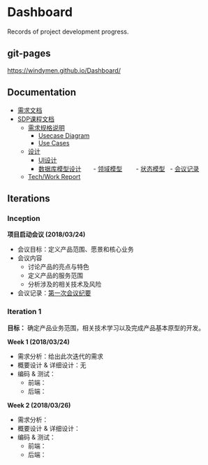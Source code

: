 # Dashboard
Records of project development progress.

## git-pages
https://windymen.github.io/Dashboard/

## Documentation

- [需求文档](https://github.com/WindyMen/Dashboard/blob/gh-pages/doc/backlog.md)
- [SDP课程文档](https://github.com/WindyMen/Dashboard/tree/gh-pages/doc/course-SDP)    
    - [需求规格说明]()
        - [Usecase Diagram](https://github.com/WindyMen/Dashboard/blob/master/doc/course-SDP/usecase_diagram.png)
        - [Use Cases]()    
    - [设计]()       
        - [UI设计]() 
        - [数据库模型设计](https://github.com/WindyMen/Dashboard/tree/master/doc/dataBase)
        - [领域模型](https://github.com/WindyMen/Dashboard/blob/master/doc/course-SDP/rentRoomDomain.PNG)
        - [状态模型](https://github.com/WindyMen/Dashboard/blob/master/doc/course-SDP/rentOrderState.PNG)
    - [会议记录](https://github.com/WindyMen/Dashboard/tree/master/doc/meet_recording)
    - [Tech/Work Report](https://github.com/WindyMen/Dashboard/tree/master/doc/Tech%20Report)

## Iterations

### Inception

**项目启动会议 (2018/03/24)**
- 会议目标：定义产品范围、愿景和核心业务
- 会议内容
  - 讨论产品的亮点与特色
  - 定义产品的服务范围
  - 分析涉及的相关技术及风险
- 会议记录：[第一次会议纪要](https://github.com/WindyMen/Dashboard/blob/gh-pages/doc/meet_recording/%E9%A1%B9%E7%9B%AE%E5%90%AF%E5%8A%A8%E4%BC%9A%E8%AE%AE.md)
 

### Iteration 1

**目标：** 确定产品业务范围，相关技术学习以及完成产品基本原型的开发。


**Week 1 (2018/03/24)**
- 需求分析：给出此次迭代的需求
- 概要设计 & 详细设计：无
- 编码 & 测试：
  - 前端：
  - 后端：

**Week 2 (2018/03/26)**
- 需求分析：
- 概要设计 & 详细设计：
- 编码 & 测试：
  - 前端：
  - 后端：
